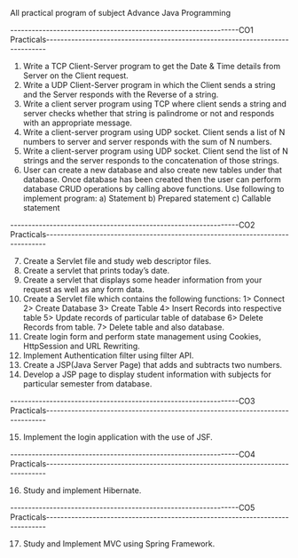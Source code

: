 All practical program of subject Advance Java Programming

----------------------------------------------------------------CO1 Practicals------------------------------------------------------------------------------
1. Write a TCP Client-Server program to get the Date & Time details from Server on the Client request.
2. Write a UDP Client-Server program in which the Client sends a string and the Server responds with the Reverse of a string.
3. Write a client server program using TCP where client sends a string and server checks whether that string is palindrome or not and responds with an appropriate message.
4. Write a client-server program using UDP socket. Client sends a list of N numbers to server and server responds with the sum of N numbers.
5. Write a client-server program using UDP socket. Client send the list of N strings and the server responds to the concatenation of those strings.
6. User can create a new database and also create new tables under that database. Once database has been created then the user can perform database CRUD operations by calling above functions. Use following to implement program: a) Statement b) Prepared statement c) Callable statement

----------------------------------------------------------------CO2 Practicals------------------------------------------------------------------------------

7. Create a Servlet file and study web descriptor files.
8. Create a servlet that prints today’s date.
9. Create a servlet that displays some header information from your request as well as any form data.
10. Create a Servlet file which contains the following functions: 1> Connect 2> Create Database 3> Create Table 4> Insert Records into respective table 5> Update records of particular table of database 6> Delete Records from table. 7> Delete table and also database.
11. Create login form and perform state management using Cookies, HttpSession and URL Rewriting.
12. Implement Authentication filter using filter API.
13. Create a JSP(Java Server Page) that adds and subtracts two numbers.
14. Develop a JSP page to display student information with subjects for particular semester from database.

----------------------------------------------------------------CO3 Practicals------------------------------------------------------------------------------

15. Implement the login application with the use of JSF.

----------------------------------------------------------------CO4 Practicals------------------------------------------------------------------------------

16. Study and implement Hibernate.

----------------------------------------------------------------CO5 Practicals------------------------------------------------------------------------------

17. Study and Implement MVC using Spring Framework.
